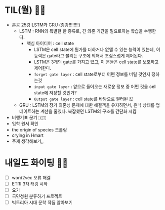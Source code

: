 # TIL(월) 🤛🏻
- 혼공 25강 LSTM과 GRU (종강!!!!!!!!)
    - LSTM : RNN의 특별한 한 종류로, 긴 의존 기간을 필요로하는 학습을 수행한다.
        - 핵심 아이디어 : cell state 
            - LSTM은 cell state에 뭔가를 더하거나 없앨 수 있는 능력이 있는데, 이 능력은 gate라고 불리는 구조에 의해서 조심스럽게 제어된다. 
            - LSTM은 3개의 gate를 가지고 있고, 이 문들은 cell state를 보호하고 제어한다.
            - `forget gate layer` : cell state로부터 어떤 정보를 버릴 것인지 정하는것
            - `input gate layer` : 앞으로 들어오는 새로운 정보 중 어떤 것을 cell state에 저장할 것인가?
            - `Output gate layer` : cell state를 바탕으로 필터된 값
    - GRU : LSTM의 장기 의존성 문제에 대한 해결책을 유지하면서, 은닉 상태를 업데이트하는 계산을 줄였다.  복잡했던 LSTM의 구조를 간단화 시킴
- 비행기표 끊기 🇮🇹 
- 입학 원서 확인
- the origin of species 크롤링
- crying in Hmart
- 주제 생각해보기,,

# 내일도 화이팅 ✌🏻
- [ ] word2vec 오류 해결
- [ ] ETRI 3차 태깅 시작
- [ ] 요가
- [ ] 국민청원 분류하기 프로젝트
- [ ] 빅토리아 시대 문학 작품 알아보기
